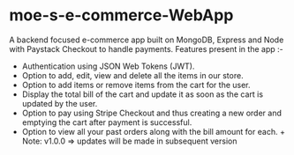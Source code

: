 # moe-s-e-commerce-WebApp

A backend focused e-commerce app built on MongoDB, Express and Node with Paystack Checkout to handle payments. Features present in the app :-


   * Authentication using JSON Web Tokens (JWT).
   * Option to add, edit, view and delete all the items in our store.
   * Option to add items or remove items from the cart for the user.
   * Display the total bill of the cart and update it as soon as the cart is updated by the user.
   * Option to pay using Stripe Checkout and thus creating a new order and emptying the cart after payment is successful.
   * Option to view all your past orders along with the bill amount for each.
    + Note: v1.0.0 => updates will be made in subsequent version